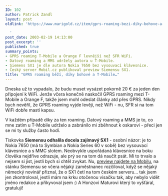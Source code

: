 ```yaml
---
ID: 102
author: Patrick Zandl
layout: post
oldlink: 'https://www.marigold.cz/item/gprs-roaming-bezi-diky-bohove-a-t-mobile

  '
post_date: 2003-02-19 14:13:00
post_excerpt: ''
published: true
summary_points:
- GPRS roaming T-Mobile a Orange F levnější než SFR WiFi.
- Datový roaming a MMS udržely autora u T-Mobile.
- Siemens SX1 je dle autora Nokia 7650 bez vysouvací klávesnice.
- Český server Mobil.cz publikoval preview Siemensu SX1.
title: "GPRS roaming běží, díky bohové a T-Mobile…"
---
```


<p>
Dneska už to vypadalo, že budu muset vysázet pokorně 20 &#8364; za jeden den připojení k WiFi. Jenže včera konečně naskočil GPRS roaming mezi T-Mobile a Orange F, takže jsem mohl odeslat články atd přes GPRS. Nikdy bych nevěřil, že GPRS roaming vyjde levěji, než WiFi - nu, SFR si na tom WiFi dobře mastí kapsu. </p>

<p>
V každém případě díky za ten roaming. Datový roaming a MMS je to, co mne zatím u T-Mobile udrželo a zabránilo mi zběhnout k oskarovi - přeci jen se mi ty služby často hodí. </p>

<p>
Tiskovka <STRONG>Siemensu odhalila docela zajímavý SX1</STRONG> - osobní názor: je to Nokia 7650 (má to Symbian a Nokia Series 60 v sobě) bez vysouvací klávesnice a s MMC slotem. Neobvykle uspořádaná klávesnice na boku člověka nejdříve odrazuje, ale prý se na tom dá naučit psát. Mi to trvalo a nejsem si jist, jestli bych si chtěl zvykat. Nu, <A href="http://www.mobil.cz/mobilni_komunikace/mobilni_telefony/abecedni_prehled_mt/siemens/siemenssx1preview030219.html" target=_blank>preview najdete na Mobilu</A>, na stánku Siemensu se včera nějaký zaměstnanec rozčiloval, když se nějaký německý novinář přiznal, že o SX1 četl na tom českém serveru... tak jsem jen zkontroloval, jestli mám na krku otočenou visačku tak, aby nebylo vidět jméno redakce a přikyvoval jsem :) A Honzovi Maturovi který to vyšťáral, gratuluji!</p>